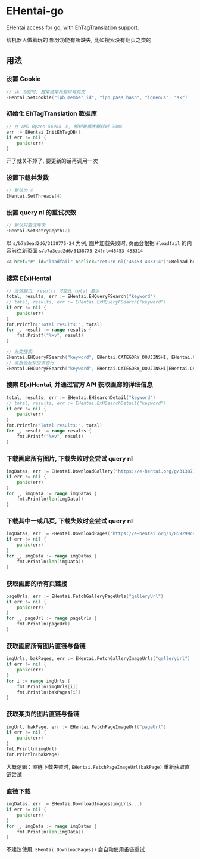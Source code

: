 # EHentai-go

EHentai access for go, with EhTagTranslation support.

给机器人做着玩的 部分功能有所缺失, 比如搜索没有翻页之类的

## 用法

### 设置 Cookie

```go
// sk 为空时, 搜索结果标题只有英文
EHentai.SetCookie("ipb_member_id", "ipb_pass_hash", "igneous", "sk")
```

### 初始化 EhTagTranslation 数据库

```go
// 在 AMD Ryzen 5600x 上, 解析数据大概耗时 20ms
err := EHentai.InitEhTagDB()
if err != nil {
    panic(err)
}
```

开了就关不掉了, 要更新的话再调用一次

### 设置下载并发数

```go
// 默认为 4
EHentai.SetThreads(4)
```

### 设置 query nl 的重试次数

```go
// 默认只尝试两次
EHentai.SetRetryDepth(2)
```

以 `s/b7a3ead2d6/3138775-24` 为例, 图片加载失败时, 页面会根据 `#loadfail` 的内容前往新页面 `s/b7a3ead2d6/3138775-24?nl=45453-483314`

```html
<a href="#" id="loadfail" onclick="return nl('45453-483314')">Reload broken image</a>
```

### 搜索 E(x)Hentai

```go
// 没做翻页, results 可能比 total 要少
total, results, err := EHentai.EHQueryFSearch("keyword")
// total, results, err := EHentai.ExHQueryFSearch("keyword")
if err != nil {
    panic(err)
}
fmt.Println("Total results:", total)
for _, result := range results {
    fmt.Printf("%+v", result)
}

// 分类搜索:
EHentai.EHQueryFSearch("keyword", EHentai.CATEGORY_DOUJINSHI, EHentai.CATEGORY_MANGA)
// 直接合起来应该也行
EHentai.EHQueryFSearch("keyword", EHentai.CATEGORY_DOUJINSHI|EHentai.CATEGORY_MANGA)
```

### 搜索 E(x)Hentai, 并通过官方 API 获取画廊的详细信息

```go
total, results, err := EHentai.EHSearchDetail("keyword")
// total, results, err := EHentai.ExHSearchDetail("keyword")
if err != nil {
    panic(err)
}
fmt.Println("Total results:", total)
for _, result := range results {
    fmt.Printf("%+v", result)
}
```

### 下载画廊所有图片, 下载失败时会尝试 query nl

```go
imgDatas, err := EHentai.DownloadGallery("https://e-hentai.org/g/3138775/30b0285f9b")
if err != nil {
    panic(err)
}
for _, imgData := range imgDatas {
    fmt.Println(len(imgData))
}
```

### 下载其中一或几页, 下载失败时会尝试 query nl

```go
imgDatas, err := EHentai.DownloadPages("https://e-hentai.org/s/859299c9ef/3138775-7", "https://e-hentai.org/s/0b2127ea05/3138775-8")
if err != nil {
    panic(err)
}
for _, imgData := range imgDatas {
    fmt.Println(len(imgData))
}
```

### 获取画廊的所有页链接

```go
pageUrls, err := EHentai.FetchGalleryPageUrls("galleryUrl")
if err != nil {
    panic(err)
}
for _, pageUrl := range pageUrls {
    fmt.Println(pageUrl)
}
```

### 获取画廊所有图片直链与备链

```go
imgUrls, bakPages, err := EHentai.FetchGalleryImageUrls("galleryUrl")
if err != nil {
    panic(err)
}
for i := range imgUrls {
    fmt.Println(imgUrls[i])
    fmt.Println(bakPages[i])
}
```

### 获取某页的图片直链与备链

```go
imgUrl, bakPage, err := EHentai.FetchPageImageUrl("pageUrl")
if err != nil {
    panic(err)
}
fmt.Println(imgUrl)
fmt.Println(bakPage)
```

大概逻辑：直链下载失败时, `EHentai.FetchPageImageUrl(bakPage)` 重新获取直链尝试

### 直链下载

```go
imgDatas, err := EHentai.DownloadImages(imgUrls...)
if err != nil {
    panic(err)
}
for _, imgData := range imgDatas {
    fmt.Println(len(imgData))
}
```

不建议使用, `EHentai.DownloadPages()` 会自动使用备链重试
